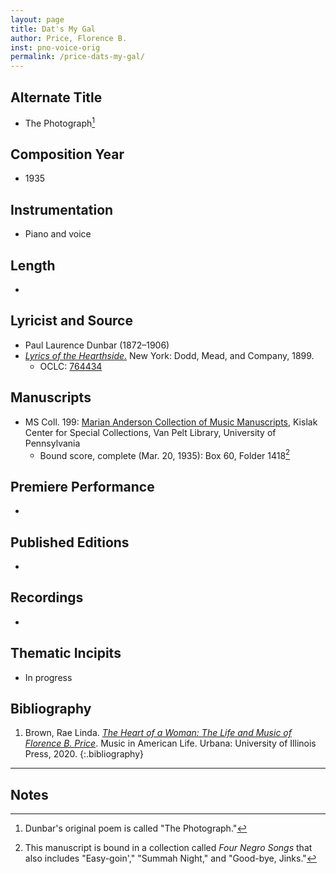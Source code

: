 ```yaml
---
layout: page
title: Dat's My Gal
author: Price, Florence B.
inst: pno-voice-orig
permalink: /price-dats-my-gal/
---
```


## Alternate Title
- The Photograph[^fn1]

## Composition Year
- 1935

## Instrumentation
- Piano and voice

## Length
- 

## Lyricist and Source
- Paul Laurence Dunbar (1872&ndash;1906)
- [*Lyrics of the Hearthside*.](https://books.google.com/books?id=OX8tAAAAMAAJ) New York: Dodd, Mead, and Company, 1899.
    * OCLC: <a href="https://search.worldcat.org/title/764434" target="_blank">764434</a>

## Manuscripts
- MS Coll. 199: <a href="https://www.library.upenn.edu/detail/collection/marian-anderson-collection" target="_blank">Marian Anderson Collection of Music Manuscripts</a>, Kislak Center for Special Collections, Van Pelt Library, University of Pennsylvania
    * Bound score, complete (Mar. 20, 1935): Box 60, Folder 1418[^fn2]

## Premiere Performance
- 

## Published Editions
- 

## Recordings
- 

## Thematic Incipits
- In progress

## Bibliography
1. Brown, Rae Linda. <a href="https://www.worldcat.org/title/1122800180" target="_blank">*The Heart of a Woman: The Life and Music of Florence B. Price*</a>. Music in American Life. Urbana: University of Illinois Press, 2020.
{:.bibliography}

---
## Notes
[^fn1]: Dunbar's original poem is called "The Photograph."
[^fn2]: This manuscript is bound in a collection called *Four Negro Songs* that also includes "Easy-goin'," "Summah Night," and "Good-bye, Jinks."
